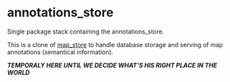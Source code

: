 annotations_store
=================

Single package stack containing the annotations_store.

This is a clone of [map_store](https://github.com/ros-planning/map_store) to handle database storage and serving of map annotations (semantical information).

***TEMPORALY HERE UNTIL WE DECIDE WHAT'S HIS RIGHT PLACE IN THE WORLD***
